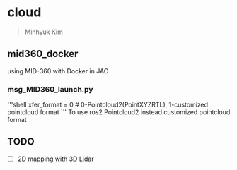 # cloud
> Minhyuk Kim

## mid360_docker
using MID-360 with Docker in JAO
### msg_MID360_launch.py
'''shell
xfer_format = 0 # 0-Pointcloud2(PointXYZRTL), 1-customized pointcloud format
'''
To use ros2 Pointcloud2 instead customized pointcloud format

## TODO
- [ ] 2D mapping with 3D Lidar
